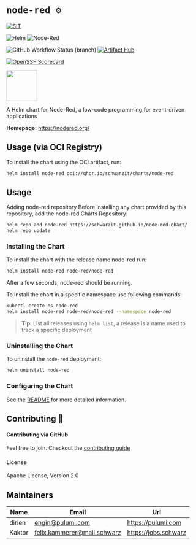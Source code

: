 # `node-red ⚙`

[![SIT](https://img.shields.io/badge/SIT-awesome-blueviolet.svg?style=for-the-badge)](https://jobs.schwarz)

![Helm](https://img.shields.io/badge/helm-0F1689?style=for-the-badge&logo=helm&logoColor=white)
![Node-Red](https://img.shields.io/badge/node--red_3.x-8F0000?style=for-the-badge&logo=nodered&logoColor=white)

![GitHub Workflow Status (branch)](https://img.shields.io/github/actions/workflow/status/SchwarzIT/node-red-chart/publish.yaml?logo=github&style=for-the-badge&branch=main)
[![Artifact Hub](https://img.shields.io/endpoint?url=https://artifacthub.io/badge/repository/node-red&style=for-the-badge)](https://artifacthub.io/packages/search?repo=node-red)

[![OpenSSF Scorecard](https://api.securityscorecards.dev/projects/github.com/SchwarzIT/node-red-chart/badge?style=for-the-badge)](https://api.securityscorecards.dev/projects/github.com/SchwarzIT/node-red-chart)

<img src="https://nodered.org/about/resources/media/node-red-icon-2.png" width="80" height="80">

A Helm chart for Node-Red, a low-code programming for event-driven applications

**Homepage:** <https://nodered.org/>

## Usage (via OCI Registry)

To install the chart using the OCI artifact, run:

```bash
helm install node-red oci://ghcr.io/schwarzit/charts/node-red
```

## Usage

Adding node-red repository Before installing any chart provided by this repository, add the node-red Charts Repository:

```bash
helm repo add node-red https://schwarzit.github.io/node-red-chart/
helm repo update
```

### Installing the Chart

To install the chart with the release name node-red run:

```bash
helm install node-red node-red/node-red
```

After a few seconds, node-red should be running.

To install the chart in a specific namespace use following commands:

```bash
kubectl create ns node-red 
helm install node-red node-red/node-red --namespace node-red
```

> **Tip**: List all releases using `helm list`, a release is a name used to track a specific deployment

### Uninstalling the Chart

To uninstall the `node-red` deployment:

```bash
helm uninstall node-red
```

### Configuring the Chart

See the [README](charts/node-red/README.md) for more detailed information.

## Contributing 🤝

#### Contributing via GitHub

Feel free to join. Checkout the [contributing guide](CONTRIBUTING.md)

#### License

Apache License, Version 2.0

## Maintainers

| Name   | Email                         | Url                    |
|--------|-------------------------------|------------------------|
| dirien | <engin@pulumi.com>            | <https://pulumi.com>   |
| Kaktor | <felix.kammerer@mail.schwarz> | <https://jobs.schwarz> |


